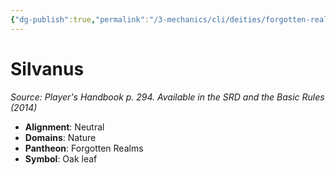 ```yaml
---
{"dg-publish":true,"permalink":"/3-mechanics/cli/deities/forgotten-realms-silvanus/","tags":["ttrpg-cli/compendium/src/5e/phb","ttrpg-cli/deity/forgotten-realms","ttrpg-cli/domain/nature"],"noteIcon":""}
---
```


# Silvanus
*Source: Player's Handbook p. 294. Available in the <span title='Systems Reference Document (5.1)'>SRD</span> and the Basic Rules (2014)* 

- **Alignment**: Neutral
- **Domains**: Nature
- **Pantheon**: Forgotten Realms
- **Symbol**: Oak leaf